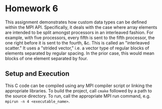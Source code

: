 # Homework 6

This assignment demonstrates how custom data types can be defined within the MPI API. Specifically, it deals with the case where array elements are intended to be split amongst processors in an interleaved fashion. For example, with five processors, every fifth is sent to the fifth processor, the one right before it is sent to the fourth, &c. This is called an "interleaved scatter." It uses a "strided vector," i.e. a vector type of regular blocks of elements separated by regular spacing. In the prior case, this would mean blocks of one element separated by four.

## Setup and Execution

This C code can be compiled using any MPI compiler script or linking the appropriate libraries. To build the project, call `cmake` followed by a path to the source directory. To run, call the appropriate MPI run command, e.g. `mpirun -n 4 <executable_name>`.
